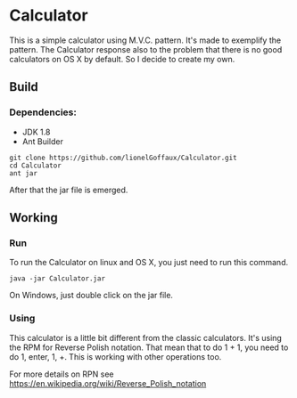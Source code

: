 # Calculator

This is a simple calculator using M.V.C. pattern. It's made to exemplify
the pattern. The Calculator response also to the problem that 
there is no good calculators on OS X by default. So I decide to
create my own.

## Build

### Dependencies:

* JDK 1.8
* Ant Builder

```text
git clone https://github.com/lionelGoffaux/Calculator.git
cd Calculator
ant jar
```

After that the jar file is emerged.

## Working

### Run

To run the Calculator on linux and OS X, you just need to run this command.
```text
java -jar Calculator.jar
```
On  Windows, just double click on the jar file.

### Using

This calculator is a little bit different from the classic calculators.
It's using the RPM for Reverse Polish notation. That mean that
to do 1 + 1, you need to do 1, enter, 1, +.
This is working with other operations too.

For more details on RPN see https://en.wikipedia.org/wiki/Reverse_Polish_notation
